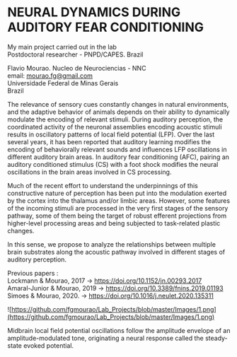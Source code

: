 # NEURAL DYNAMICS DURING AUDITORY FEAR CONDITIONING

My main project carried out in the lab<br />
Postdoctoral researcher - PNPD/CAPES. Brazil

Flavio Mourao. Nucleo de Neurociencias - NNC<br />
email: mourao.fg@gmail.com<br />
Universidade Federal de Minas Gerais<br />
Brazil<br />
 
The relevance of sensory cues constantly changes in natural environments, and the adaptive behavior of animals depends on their ability to dynamically modulate the encoding of relevant stimuli. During auditory perception, the coordinated activity of the neuronal assemblies encoding acoustic stimuli results in oscillatory patterns of local field potential (LFP). Over the last several years, it has been reported that auditory learning modifies the encoding of behaviorally relevant sounds and influences LFP oscillations in different auditory brain areas. In auditory fear conditioning (AFC), pairing an auditory conditioned stimulus (CS) with a foot shock modifies the neural oscillations in the brain areas involved in CS processing.

Much of the recent effort to understand the underpinnings of this constructive nature of perception has been put into the modulation exerted by the cortex into the thalamus and/or limbic areas. However, some features of the incoming stimuli are processed in the very first stages of the sensory pathway, some of them being the target of robust efferent projections from higher-level processing areas and being subjected to task-related plastic changes. 

In this sense, we propose to analyze the relationships between multiple brain substrates along the acoustic pathway involved in different stages of auditory perception.


Previous papers : <br />
Lockmann & Mourao, 2017         ->  https://doi.org/10.1152/jn.00293.2017<br />
Amaral-Junior & Mourao, 2019    ->  https://doi.org/10.3389/fnins.2019.01193<br />
Simoes & Mourao, 2020.          ->  https://doi.org/10.1016/j.neulet.2020.135311

![https://github.com/fgmourao/Lab_Projects/blob/master/Images/1.png](https://github.com/fgmourao/Lab_Projects/blob/master/Images/1.png)

Midbrain local field potential oscillations follow the amplitude envelope of an amplitude-modulated tone, originating a neural response called the steady-state evoked potential.
